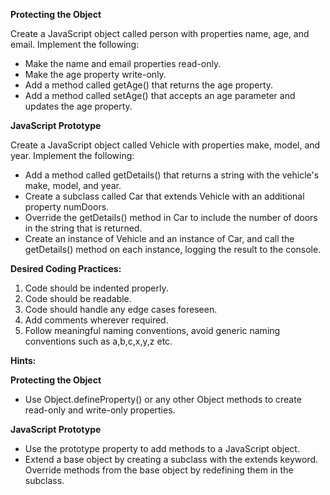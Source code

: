 ﻿**Protecting the Object** 

Create a JavaScript object called person with properties name, age, and email. Implement the following: 

- Make the name and email properties read-only. 
- Make the age property write-only. 
- Add a method called getAge() that returns the age property. 
- Add a method called setAge() that accepts an age parameter and updates the age property. 

**JavaScript Prototype** 

Create a JavaScript object called Vehicle with properties make, model, and year. Implement the following: 

- Add a method called getDetails() that returns a string with the vehicle's make, model, and year. 
- Create a subclass called Car that extends Vehicle with an additional property numDoors. 
- Override the getDetails() method in Car to include the number of doors in the string that is returned. 
- Create an instance of Vehicle and an instance of Car, and call the getDetails() method on each instance, logging the result to the console. 

**Desired Coding Practices:** 

1. Code should be indented properly. 
1. Code should be readable. 
1. Code should handle any edge cases foreseen. 
1. Add comments wherever required. 
1. Follow meaningful naming conventions, avoid generic naming conventions such as a,b,c,x,y,z etc. 

**Hints:** 

**Protecting the Object** 

- Use Object.defineProperty() or any other Object methods to create read-only and write-only properties. 

**JavaScript Prototype** 

- Use the prototype property to add methods to a JavaScript object. 
- Extend a base object by creating a subclass with the extends keyword. Override methods from the base object by redefining them in the subclass.
